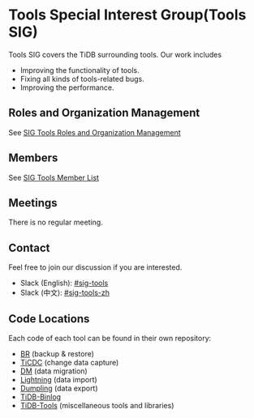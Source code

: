 # Tools Special Interest Group(Tools SIG)

Tools SIG covers the TiDB surrounding tools. Our work includes
* Improving the functionality of tools.
* Fixing all kinds of tools-related bugs.
* Improving the performance.

## Roles and Organization Management

See [SIG Tools Roles and Organization Management](./roles-and-organization-management.md)

## Members

See [SIG Tools Member List](./member-list.md)

## Meetings

There is no regular meeting.

## Contact

Feel free to join our discussion if you are interested.

* Slack (English): [#sig-tools](https://tidbcommunity.slack.com/messages/sig-tools)
* Slack (中文): [#sig-tools-zh](https://tidbcommunity.slack.com/messages/sig-tools-zh)

## Code Locations

Each code of each tool can be found in their own repository:

* [BR](https://github.com/pingcap/br) (backup & restore)
* [TiCDC](https://github.com/pingcap/ticdc) (change data capture)
* [DM](https://github.com/pingcap/dm/) (data migration)
* [Lightning](https://github.com/pingcap/tidb-lightning) (data import)
* [Dumpling](https://github.com/pingcap/dumpling) (data export)
* [TiDB-Binlog](https://github.com/pingcap/tidb-binlog)
* [TiDB-Tools](https://github.com/pingcap/tidb-tools) (miscellaneous tools and libraries)
